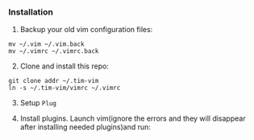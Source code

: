 ### Installation  
1. Backup your old vim configuration files:  
```
mv ~/.vim ~/.vim.back
mv ~/.vimrc ~/.vimrc.back
```

2. Clone and install this repo:  
```
git clone addr ~/.tim-vim
ln -s ~/.tim-vim/vimrc ~/.vimrc
```

3. Setup `Plug`

4. Install plugins. Launch vim(ignore the errors and they will disappear after installing needed plugins)and run:  

